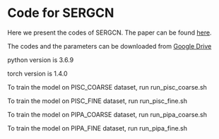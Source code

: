 # Code for SERGCN
Here we present the codes of SERGCN. The paper can be found [here](https://github.com/IFBigData/SERGCN/blob/master/CVPR_2021_submission.pdf).

The codes and the parameters can be downloaded from [Google Drive](https://drive.google.com/drive/folders/1AhzIF6kltDDoRgztt9FR8OC3WM9xShWW?usp=sharing) 

python version is 3.6.9

torch version is 1.4.0

To train the model on PISC_COARSE dataset, run run_pisc_coarse.sh

To train the model on PISC_FINE dataset, run run_pisc_fine.sh

To train the model on PIPA_COARSE dataset, run run_pipa_coarse.sh

To train the model on PIPA_FINE dataset, run run_pipa_fine.sh
